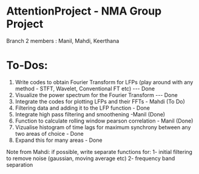 # AttentionProject - NMA Group Project
Branch 2 members : Manil, Mahdi, Keerthana

# To-Dos:
1. Write codes to obtain Fourier Transform for LFPs (play around with any method - STFT, Wavelet, Conventional FT etc)  --- Done
2. Visualize the power spectrum for the Fourier Transform  --- Done
3. Integrate the codes for plotting LFPs and their FFTs  - Mahdi (To Do)
4. Filtering data and adding it to the LFP function - Done
5. Integrate high pass filtering and smoothening -Manil (Done)
6. Function to calculate rolling window pearson correlation - Manil (Done)
7. Vizualise histogram of time lags for maximum synchrony between any two areas of choice - Done
8. Expand this for many areas - Done

Note from Mahdi: if possible, write separate functions for: 1- initial filtering to remove noise (gaussian, moving average etc) 2- frequency band separation
